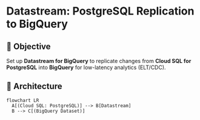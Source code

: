 # Datastream: PostgreSQL Replication to BigQuery

## 🎯 Objective
Set up **Datastream for BigQuery** to replicate changes from **Cloud SQL for PostgreSQL** into **BigQuery** for low-latency analytics (ELT/CDC).

## 🧱 Architecture
```mermaid
flowchart LR
  A[(Cloud SQL: PostgreSQL)] --> B[Datastream]
  B --> C[(BigQuery Dataset)]
